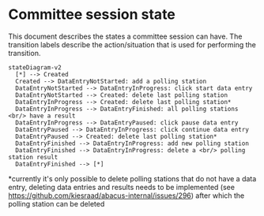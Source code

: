 # Committee session state

This document describes the states a committee session can have.
The transition labels describe the action/situation that is used for performing the transition.

```mermaid
stateDiagram-v2
  [*] --> Created
  Created --> DataEntryNotStarted: add a polling station
  DataEntryNotStarted --> DataEntryInProgress: click start data entry
  DataEntryNotStarted --> Created: delete last polling station
  DataEntryInProgress --> Created: delete last polling station*
  DataEntryInProgress --> DataEntryFinished: all polling stations <br/> have a result
  DataEntryInProgress --> DataEntryPaused: click pause data entry
  DataEntryPaused --> DataEntryInProgress: click continue data entry
  DataEntryPaused --> Created: delete last polling station*
  DataEntryFinished --> DataEntryInProgress: add new polling station
  DataEntryFinished --> DataEntryInProgress: delete a <br/> polling station result
  DataEntryFinished --> [*]
```

*currently it's only possible to delete polling stations that do not have a data entry,
deleting data entries and results needs to be implemented (see https://github.com/kiesraad/abacus-internal/issues/296) after which the polling station can be deleted

